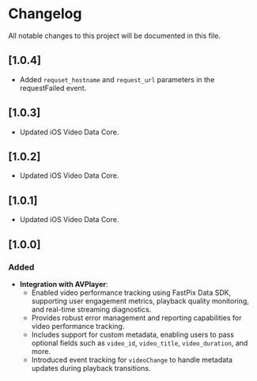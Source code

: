 # Changelog

All notable changes to this project will be documented in this file.

## [1.0.4]
- Added `requset_hostname` and `request_url` parameters in the requestFailed event. 

## [1.0.3]
- Updated iOS Video Data Core.

## [1.0.2]
- Updated iOS Video Data Core.

## [1.0.1]
- Updated iOS Video Data Core.

## [1.0.0]

### Added
- **Integration with AVPlayer**: 
  - Enabled video performance tracking using FastPix Data SDK, supporting user engagement metrics, playback quality monitoring, and real-time streaming diagnostics.
  - Provides robust error management and reporting capabilities for video performance tracking.
  - Includes support for custom metadata, enabling users to pass optional fields such as `video_id`, `video_title`, `video_duration`, and more.
  - Introduced event tracking for `videoChange` to handle metadata updates during playback transitions.